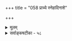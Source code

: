 +++
title = "058 प्राच्ये स्नेहादिनाशे"

+++
<details><summary>मूलम्</summary>

प्राच्ये स्नेहादिनाशे चरम इव दृढोऽनन्तरं दीपनाशः सामग्र्यन्यान्यकार्यं जनयति च न चानेकदीपप्रतीतिः ।  
साम्यादेः स्यात्तु तद्धीः प्रवहणभिदुरास्सप्रभास्तत्प्रदीपा निर्बाधा भास्करादौ प्रथयति नियतं प्रत्यभिज्ञा स्थिरत्वम् ॥ ५८ ॥
</details>

<details><summary>सर्वाङ्कषटीका - ५८</summary>

ननु पूर्वं 'दीपादीनाम्' इत्यादौ दीपस्य क्षणभङ्गरत्वमुक्तम् । तत् कुतः ? इत्यत्र, तत् साधयति- प्राच्य इत्यादि । चरमे इव, अन्तिमे **स्नेहादिनाशे** = तैलवर्त्योर्नाशे यथा, तथैव **प्राच्ये** = पूर्वतने स्नेहादि- नाशे, अनन्तरं दीपनाशो दृढः । तथा च ' प्राथमिकः तैलनाशः स्वानन्तरक्षणे दीपनाशजनकः, तैल- 



I 

[[108]]

साम्यादेः स्यात्तु तद्धीः प्रवहणभिदुराः सप्रभास्तत् प्रदीपाः 

निर्बाधा भास्करादौ प्रथयति नियतं प्रत्यभिज्ञा स्थिरत्वम् ॥58॥ 

नाशत्वात्, अन्तिमतैलनाशवत्' इत्यनुमानेन प्रतिक्षणं दीपनाशः सिद्ध्यति । अनेन दीपज्वालाभेदः सिद्धः। एवं ज्वालाभेदानुमानेऽप्रयोजकशङ्कायां तद्वारकमनुकूलतर्कमाह - सामग्रीत्यादिना । अन्या च सामग्री अन्यकार्यं जनयति । कारणभेदात् कार्यभेदः संप्रतिपन्नः । तन्तूनां भेदे पटभेदम्, मृदो भेदे घटभेदं को वा न जानाति । प्राथमिकतैलबिन्दुना प्राथमिकज्वालावत्, द्वितीयतैलबिन्दुना द्वितीयायाः ज्वालायाः उत्पत्तिरप्यनिवार्या । तथा चानुमानम् – ‘द्वितीयः तैलबिन्दुरपि दीपज्वालान्तरजनकः, तैलबिन्दुत्वात्, प्राथमिकतैलबिन्दुवत्' इति । ज्वालाभेदसिद्धावपि तेषां नाशे किं प्रमाणमित्यत्र न चेत्यादि । अनेकदीप- **प्रतीतिः** =अनेकदीपज्वालानां युगपद्नुभवः न च नैवास्ति । 'यदि स्यादुपलभ्येत' इति योग्यानुपलब्ध्यैव ज्वालानां नाशोऽपि सिद्ध्यत्येव । एवं भेदे सिद्धे 'सैवेयं दीपज्वाला' इति प्रत्यभिज्ञा कथमित्यत्र— साम्यादेः इत्यादि । **साम्यादेः** = साजात्यादिकारणवशात् **तद्धीः** = 'सैवेयम्' इत्यैक्यधीः **स्यात्तु** = भवतु कामम्, तावता न कापि हानिरिति सूचयितुं तुशब्दः । 'साम्यादेः' इत्यादिपदेन दोषादेरपि ग्रहणम् ॥ 

अयं भावः - 'सैवेयं दीपज्वाला' इति कस्य प्रतीतिमादायाक्षेपः ? किं ज्वालाभेदज्ञानवतः, उत तद्रहितस्य? ज्ञानवतस्तत्प्रतीतिः **साम्यात्** = साजात्यात् । 'सैवेयं गूर्जरी' 'ह्यः यदौषधं मया पीतम्, तदेवाद्यापि पीतम्' इत्यादौ सर्वेषामप्यस्ति तथा प्रतीतिः । ह्यः औषधं यत् पीतम्, तत् पीतमेव पूर्वेद्युः, अद्य तस्याभावात् पुनः कथं तस्य पानसंभवः ? अतः साजात्यमूलमेव तथा वचनमिति संप्रतिपन्नम् । ज्ञानरहितानां व्यवहारस्तु भ्रममूलक एव । न तेन ज्वालैक्यसिद्धिः । एवं सर्वप्रमाणमूर्धन्ये प्रत्यक्षेऽपि प्रमाभ्रमविभागस्य सत्त्वादेव पक्षभेदाः प्रावर्तन्त । एतत्परिहारः कथं कर्तव्यः ? इत्यादिकं बुद्धिसरे ( श्लो. 9,10) प्रदर्श्यते ॥ 

विचारमुपसंहरति - प्रवहणेत्यादिना । **तत्** = तस्मात् सप्रभाः प्रदीपाः **प्रवहणभिदुराः** = भिन्नभिन्नज्वालानां प्रवाहरूपा एवेत्येव युक्तम् । प्रभाविशिष्ट एव दीपपदार्थः । स च प्रवाहरूपेण स्थिरः, न तु स्वरूपतः । तर्हि प्रत्यभिज्ञा स्थैर्यविषयिणी नास्त्येव किम् ? इति **शङ्कायामाह** = निर्बाधेत्यादि । **भास्करादौ** = सूर्यादौ तेजसि निर्बाधा **प्रत्यभिज्ञा** = बाधकरहिता ' स एवायम्' इति प्रत्यभिज्ञा **नियत** = अव्यभिचरितं स्थिरत्वं **प्रथयति** = प्रकटयति । यत्र वस्तुभेदो निर्णीतः, तत्रैव तथा । वस्तुभेदाभावे तु सूर्यादिरूपज्योतिषि तथात्वं नास्त्येवेति सूर्यादीनां स्थिरत्वसिद्धिः । वस्तुतस्तु घटादौ प्रत्यभिज्ञायाः प्रामाण्यमबाधितमेवेति न कापि हानिः सिद्धान्ते ॥ 

ननु शब्दप्रयोगस्य स्वायत्तत्त्वे ज्वालाभेदं जानतां कुतस्तथा व्यवहार इति चेत्, ज्वालाभेदः न हि प्रत्यक्षसिद्धः । किञ्च स्वायत्ते शब्दप्रयोगे किमिति 'गङ्गायास्तीरे घोषः' इत्यनुक्त्वा 'गङ्गायां घोषः' इति व्यवहरन्ति प्रामाणिका अपि । 'शूरो देवदत्तः' इत्यनुक्त्वा 'सिंहो देवदत्तः' इति वदन्ति जनाः । अत्र प्रत्यक्षव्यवहारापेक्षया कुत्रचित्परोक्षव्यवहार एव स्वारस्यातिशयः प्रतीयत इति मन्यन्ते सुशिक्षिता जनाः । 

59. 

[[109]]

[सुवर्णस्य पूर्थिवत्वम्] 

वर्णानां तादृशत्वादतिकठिनतया गौरवस्यापि भूम्ना 

धात्रीभागौः प्रभूतैः स्फुटमिह घटिता धातवो हाटकाद्याः । 



अत एवास्या वृत्तेः ‘गौणी’ इति व्यवहारः । एतादृशस्थले मुख्यव्यवहारापेक्षया गौणमेव व्यवहारमाद्रियन्ते सुशिक्षिताः, यत एवं व्यवहारे गुणः प्रकटो भवति । अतः 'स्वायत्ते शब्दप्रयोगे' इत्यादिनियमे 'अर्थविशेषतात्पर्याभावे सति' इत्यपि योजनीयम् । अर्थविशेषतात्पर्ये सति तु गौणोऽपि प्रयोग उपादेय एव । न तावन्मात्रम्, गौण एव प्रयोग उपादेयः । एवञ्च प्रकृतेऽपि 'ह्यो यद्दत्तमौषधम्, तदेवाद्यापि दत्तम्' इत्यप्रयोगे, 'अद्यान्यदेवौषधं दत्तम्' इति कथने ह्यो दत्तौषधं परिवर्त्यान्यदेवौषधं विलक्षणं दत्तमित्यर्थः स्यात् । तेन दिनद्वयौषधयोस्साजात्यं न स्यात् । एवं 'गङ्गायां घोषः' इत्यादावपि 'गङ्गातीरे घोषः' इति कथने तीरपदार्थः कदाचिदपेक्षानुरोधेन अनेकक्रोशपर्यन्तप्रदेशरूपोऽपि भवेत् । तेन विवक्षितार्थो न सिद्ध्येत् । अतः अर्थदृष्ट्या गौणप्रयोग एव श्रेयान्, यतः सः 'गौणः ' । अत एतादृशप्रयोगस्थले गौणप्रयोग एवादरणीयः । अत एव च ' गौणमुख्ययोर्विरोधे मुख्ये कार्यसंप्रत्ययः' इति नियमो ऽपि शब्दशास्त्रमात्र सीमितः, न त्वर्थप्रधानशास्त्रे ॥ 

नामव्याकरणं ह्येतच्छब्दशास्त्रं समीरितम् । रूपव्याकरणं चान्यद्वेदोपनिषदादिकम् ॥ 

अर्थप्रधानशास्त्रेऽपि 'न विधौ परश्शब्दार्थः' इति नियमोऽपि न्यायप्रदर्शनपरब्रह्मसूत्रादिशास्त्रसीमितः । उपदेशप्रधानशास्त्रे तु अर्थस्वारस्यानुरोधेन गौणप्रयोगोऽनिवार्यः । गौणप्रयोगः कीदृशगुणप्रयुक्तः ? इत्यत्र तु अनुभव एव शरणम् । अनुभवा अपि कक्ष्याभेदेन यदि भिद्येरन्, तदा तत्कक्ष्यानिर्णयेनैव विषयनिर्णयः । प्रकृतेऽध्यात्मशास्त्रे ' प्रस्थानत्रय' वाच्येषु शास्त्रेषु शारीरकमीमांसाशास्त्रं न्यायप्रधानम् । इतरे द्वे उपदेशप्रधाने । तत्राप्युपनिषदः सर्वथानुभवप्रधानाः । गीताशास्त्रमप्युपदेशप्रधानम् । यद्यप्युपासना, भक्तिः, ज्ञानमिति पर्यायपदानि संप्रदायदृष्ट्या, अथाप्यर्थे सूक्ष्मं तारतम्यं वर्तते । त्रयाणामुद्देशैक्येऽपि विन्यासे विशेषो वर्तत एवेत्यादिकं तत्तत्प्रकरणे प्रदर्श्यते ॥ 

[[1]]

अत्रेदमवधेयम् – अत्रैव सर्वेऽपि ग्रन्थपण्डिता विफला जाताः, यत् अर्थप्रधानेऽपि शास्त्रे गुणस्य प्राधान्यममन्वाना वृथा शब्दं वर्धयामासुः । सहस्रनामपीठिकायाम् ' यानि नामानि गौणानि विख्यातानि महात्मनः । ऋषिभिः परिगीतानि' इत्येतदवधेयम् । वेदान्तशास्त्रे कथमिदं संभवि ? इति तु न प्रष्टव्यम् ॥ 

न संभवेद्यदि ब्रह्मन् ! तूष्णीं त्वं तिष्ठ का क्षतिः ? कं वा लाभमपश्यन् ते वृथाशब्दविवर्धनात् ॥ सत्यापचारभीत्या हि स्थातव्यं स्वहितेप्सुभिः । वदामो बहुधा सत्यमुपर्यपि तदा तदा ॥ सर्वदा कटु सत्यं स्यादहंकृतिमतां ध्रुवम् । पूरयेयुर्निन्दयैव पापभीतिं विनैव ते ॥ ५८ ॥
</details>
